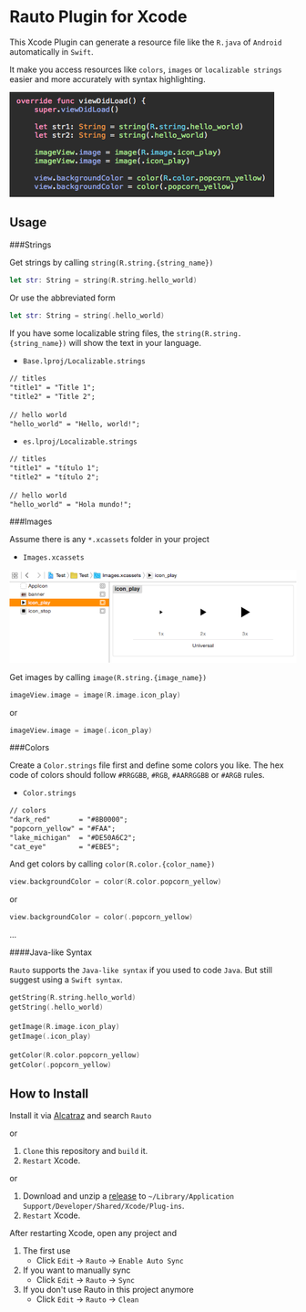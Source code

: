 Rauto Plugin for Xcode
======================

This Xcode Plugin can generate a resource file like the `R.java` of `Android` automatically in `Swift`.

It make you access resources like `colors`, `images` or `localizable strings` easier and more accurately with syntax highlighting.

<img src="./screenshots/sample.png" width = "465" alt="Image.xcassets" />

Usage
-----

###Strings

Get strings by calling `string(R.string.{string_name})`

```swift
let str: String = string(R.string.hello_world)
```

Or use the abbreviated form

```swift
let str: String = string(.hello_world)
```

If you have some localizable string files, the `string(R.string.{string_name})` will show the text in your language.

* `Base.lproj/Localizable.strings`

```
// titles
"title1" = "Title 1";
"title2" = "Title 2";

// hello world
"hello_world" = "Hello, world!";
```

* `es.lproj/Localizable.strings`

```
// titles
"title1" = "título 1";
"title2" = "título 2";

// hello world
"hello_world" = "Hola mundo!";
```			

###Images

Assume there is any `*.xcassets` folder in your project

* `Images.xcassets`

<img src="./screenshots/pic_assets.png" width = "640" alt="Image.xcassets" />

Get images by calling `image(R.string.{image_name})`

```swift
imageView.image = image(R.image.icon_play)
```

or

```swift
imageView.image = image(.icon_play)
```

###Colors

Create a `Color.strings` file first and define some colors you like. The hex code of colors should follow `#RRGGBB`, `#RGB`, `#AARRGGBB` or `#ARGB` rules.

* `Color.strings`

```
// colors
"dark_red"       = "#8B0000";
"popcorn_yellow" = "#FAA";
"lake_michigan"  = "#DE50A6C2";
"cat_eye"        = "#EBE5";
```

And get colors by calling `color(R.color.{color_name})`

```swift
view.backgroundColor = color(R.color.popcorn_yellow)
```

or

```swift
view.backgroundColor = color(.popcorn_yellow)
```

... 

####Java-like Syntax

`Rauto` supports the `Java-like syntax` if you used to code `Java`. But still suggest using a `Swift syntax`.

```swift
getString(R.string.hello_world)
getString(.hello_world)

getImage(R.image.icon_play)
getImage(.icon_play)

getColor(R.color.popcorn_yellow)
getColor(.popcorn_yellow)
```

How to Install
--------------

Install it via <a href="http://alcatraz.io/">Alcatraz</a> and search `Rauto`

or

1. `Clone` this repository and `build` it.
2. `Restart` Xcode.

or

1. Download and unzip a <a href="https://github.com/azurechen/Rauto/releases">release</a> to `~/Library/Application Support/Developer/Shared/Xcode/Plug-ins`.
2. `Restart` Xcode.

After restarting Xcode, open any project and 

1. The first use
   * Click `Edit` -> `Rauto` -> `Enable Auto Sync`
2. If you want to manually sync
   * Click `Edit` -> `Rauto` -> `Sync`
3. If you don't use Rauto in this project anymore
   * Click `Edit` -> `Rauto` -> `Clean` 

